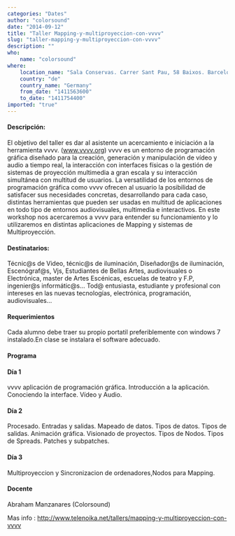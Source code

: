 ```yaml
---
categories: "Dates"
author: "colorsound"
date: "2014-09-12"
title: "Taller Mapping-y-multiproyeccion-con-vvvv"
slug: "taller-mapping-y-multiproyeccion-con-vvvv"
description: ""
who: 
    name: "colorsound"
where: 
    location_name: "Sala Conservas. Carrer Sant Pau, 58 Baixos. Barcelona."
    country: "de"
    country_name: "Germany"
    from_date: "1411563600"
    to_date: "1411754400"
imported: "true"
---
```




#### Descripción:
El objetivo del taller es dar al asistente un acercamiento e iniciación a la herramienta vvvv. (www.vvvv.org)
vvvv es un entorno de programación gráfica diseñado para la creación, generación y manipulación de vídeo y audio a tiempo real, la interacción con interfaces físicas o la gestión de sistemas de proyección multimedia a gran escala y su interacción simultánea con multitud de usuarios.
La versatilidad de los entornos de programación gráfica como vvvv ofrecen al usuario la posibilidad de satisfacer sus necesidades concretas, desarrollando para cada caso, distintas herramientas que pueden ser usadas en multitud de aplicaciones en todo tipo de entornos audiovisuales, multimedia e interactivos.
En este workshop nos acercaremos a vvvv para entender su funcionamiento y lo utilizaremos en distintas aplicaciones de Mapping y sistemas de Multiproyección.

#### Destinatarios:
Técnic@s de Video, técnic@s de iluminación, Diseñador@s de iluminación, Escenógraf@s, Vjs, Estudiantes de Bellas Artes, audiovisuales o Electrónica, master de Artes Escénicas, escuelas de teatro y F.P, ingenier@s informátic@s... Tod@ entusiasta, estudiante y profesional con intereses en las nuevas tecnologías, electrónica, programación, audiovisuales...


#### Requerimientos
Cada alumno debe traer su propio portatil preferiblemente con windows 7 instalado.En clase se instalara el software adecuado.

#### Programa
#### Día 1 
vvvv aplicación de programación gráfica. Introducción a la aplicación. Conociendo la interface. Vídeo y Audio.

#### Día 2 
Procesado. Entradas y salidas. Mapeado de datos. Tipos de datos. Tipos de salidas. Animación gráfica. Visionado de proyectos. Tipos de Nodos. Tipos de Spreads. Patches y subpatches.

#### Día 3 
Multiproyeccion y Sincronizacion de ordenadores,Nodos para Mapping.


####  Docente 
Abraham Manzanares (Colorsound)

Mas info : http://www.telenoika.net/tallers/mapping-y-multiproyeccion-con-vvvv